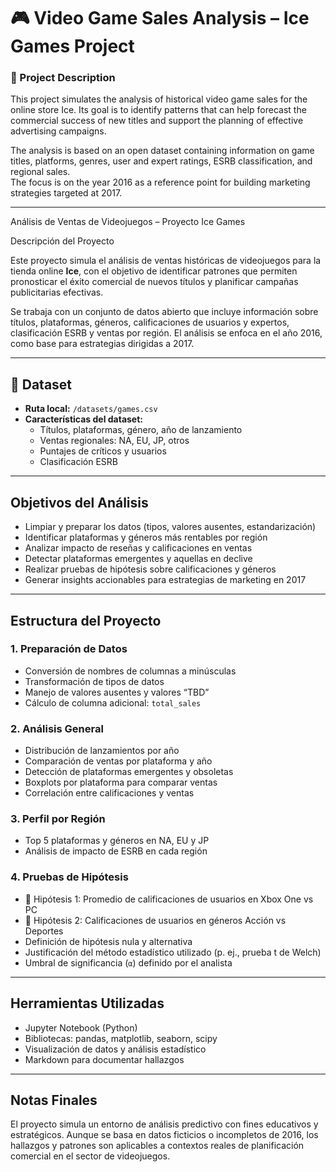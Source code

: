 # 🎮 Video Game Sales Analysis – Ice Games Project

### 📌 Project Description  
This project simulates the analysis of historical video game sales for the online store Ice. Its goal is to identify patterns that can help forecast the commercial success of new titles and support the planning of effective advertising campaigns.

The analysis is based on an open dataset containing information on game titles, platforms, genres, user and expert ratings, ESRB classification, and regional sales.  
The focus is on the year 2016 as a reference point for building marketing strategies targeted at 2017.

---

Análisis de Ventas de Videojuegos – Proyecto Ice Games

Descripción del Proyecto

Este proyecto simula el análisis de ventas históricas de videojuegos para la tienda online **Ice**, con el objetivo de identificar patrones que permiten pronosticar el éxito comercial de nuevos títulos y planificar campañas publicitarias efectivas.

Se trabaja con un conjunto de datos abierto que incluye información sobre títulos, plataformas, géneros, calificaciones de usuarios y expertos, clasificación ESRB y ventas por región. El análisis se enfoca en el año 2016, como base para estrategias dirigidas a 2017.

---

## 📂 Dataset

- **Ruta local:** `/datasets/games.csv`
- **Características del dataset:**
  - Títulos, plataformas, género, año de lanzamiento
  - Ventas regionales: NA, EU, JP, otros
  - Puntajes de críticos y usuarios
  - Clasificación ESRB

---

##  Objetivos del Análisis

- Limpiar y preparar los datos (tipos, valores ausentes, estandarización)
- Identificar plataformas y géneros más rentables por región
- Analizar impacto de reseñas y calificaciones en ventas
- Detectar plataformas emergentes y aquellas en declive
- Realizar pruebas de hipótesis sobre calificaciones y géneros
- Generar insights accionables para estrategias de marketing en 2017

---

##  Estructura del Proyecto

### 1. **Preparación de Datos**
- Conversión de nombres de columnas a minúsculas
- Transformación de tipos de datos
- Manejo de valores ausentes y valores “TBD”
- Cálculo de columna adicional: `total_sales`

### 2. **Análisis General**
- Distribución de lanzamientos por año
- Comparación de ventas por plataforma y año
- Detección de plataformas emergentes y obsoletas
- Boxplots por plataforma para comparar ventas
- Correlación entre calificaciones y ventas

### 3. **Perfil por Región**
- Top 5 plataformas y géneros en NA, EU y JP
- Análisis de impacto de ESRB en cada región

### 4. **Pruebas de Hipótesis**
- 🧪 Hipótesis 1: Promedio de calificaciones de usuarios en Xbox One vs PC
- 🧪 Hipótesis 2: Calificaciones de usuarios en géneros Acción vs Deportes
- Definición de hipótesis nula y alternativa
- Justificación del método estadístico utilizado (p. ej., prueba t de Welch)
- Umbral de significancia (`α`) definido por el analista

---

##  Herramientas Utilizadas

- Jupyter Notebook (Python)
- Bibliotecas: pandas, matplotlib, seaborn, scipy
- Visualización de datos y análisis estadístico
- Markdown para documentar hallazgos

---

##  Notas Finales

El proyecto simula un entorno de análisis predictivo con fines educativos y estratégicos. Aunque se basa en datos ficticios o incompletos de 2016, los hallazgos y patrones son aplicables a contextos reales de planificación comercial en el sector de videojuegos.

